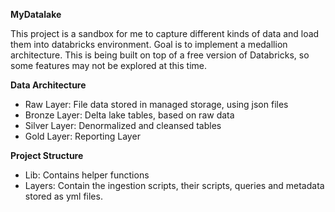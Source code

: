 **MyDatalake**

This project is a sandbox for me to capture different kinds of data and load them into databricks environment.
Goal is to implement a medallion architecture. This is being built on top of a free version of Databricks, 
so some features may not be explored at this time.

**Data Architecture**
- Raw Layer: File data stored in managed storage, using json files
- Bronze Layer: Delta lake tables, based on raw data
- Silver Layer: Denormalized and cleansed tables
- Gold Layer: Reporting Layer

**Project Structure**
- Lib: Contains helper functions
- Layers: Contain the ingestion scripts, their scripts, queries and metadata stored as yml files.



